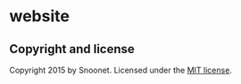 # website

## Copyright and license

Copyright 2015 by Snoonet. Licensed under the [MIT license](https://github.com/snoonetIRC/website/blob/next/LICENSE).
